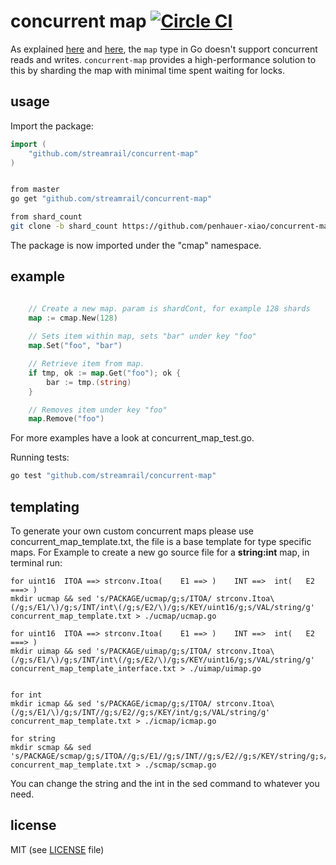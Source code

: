 # concurrent map [![Circle CI](https://circleci.com/gh/streamrail/concurrent-map.png?style=badge)](https://circleci.com/gh/streamrail/concurrent-map)

As explained [here](http://golang.org/doc/faq#atomic_maps) and [here](http://blog.golang.org/go-maps-in-action), the `map` type in Go doesn't support concurrent reads and writes. `concurrent-map` provides a high-performance solution to this by sharding the map with minimal time spent waiting for locks.

## usage

Import the package:

```go
import (
	"github.com/streamrail/concurrent-map"
)

```

```bash

from master
go get "github.com/streamrail/concurrent-map"

from shard_count
git clone -b shard_count https://github.com/penhauer-xiao/concurrent-map.git

```

The package is now imported under the "cmap" namespace. 

## example

```go

	// Create a new map. param is shardCont, for example 128 shards
	map := cmap.New(128)
	
	// Sets item within map, sets "bar" under key "foo"
	map.Set("foo", "bar")

	// Retrieve item from map.
	if tmp, ok := map.Get("foo"); ok {
		bar := tmp.(string)
	}

	// Removes item under key "foo"
	map.Remove("foo")

```

For more examples have a look at concurrent_map_test.go.


Running tests:

```bash
go test "github.com/streamrail/concurrent-map"
```

## templating

To generate your own custom concurrent maps please use concurrent_map_template.txt, the file is a base template for type specific maps.
For Example to create a new go source file for a **string:int** map,
in terminal run:
```
for uint16  ITOA ==> strconv.Itoa(    E1 ==> )    INT ==>  int(   E2  ===> )
mkdir ucmap && sed 's/PACKAGE/ucmap/g;s/ITOA/ strconv.Itoa\(/g;s/E1/\)/g;s/INT/int\(/g;s/E2/\)/g;s/KEY/uint16/g;s/VAL/string/g' concurrent_map_template.txt > ./ucmap/ucmap.go

for uint16  ITOA ==> strconv.Itoa(    E1 ==> )    INT ==>  int(   E2  ===> )
mkdir uimap && sed 's/PACKAGE/uimap/g;s/ITOA/ strconv.Itoa\(/g;s/E1/\)/g;s/INT/int\(/g;s/E2/\)/g;s/KEY/uint16/g;s/VAL/string/g' concurrent_map_template_interface.txt > ./uimap/uimap.go


for int
mkdir icmap && sed 's/PACKAGE/icmap/g;s/ITOA/ strconv.Itoa\(/g;s/E1/\)/g;s/INT//g;s/E2//g;s/KEY/int/g;s/VAL/string/g' concurrent_map_template.txt > ./icmap/icmap.go

for string
mkdir scmap && sed 's/PACKAGE/scmap/g;s/ITOA//g;s/E1//g;s/INT//g;s/E2//g;s/KEY/string/g;s/VAL/string/g' concurrent_map_template.txt > ./scmap/scmap.go
```

You can change the string and the int in the sed command to whatever you need. 

## license 
MIT (see [LICENSE](https://github.com/streamrail/concurrent-map/blob/master/LICENSE) file)
